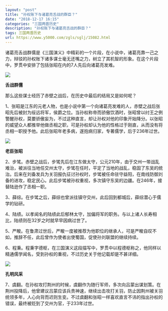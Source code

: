 ```yaml
---
layout: "post"
title: "孙权账下与诸葛亮舌战的群臣？"
date: "2018-12-17 16:15"
categories: "三国两晋历史"
description: "孙权账下与诸葛亮舌战的群臣？"
tags: 三国两晋历史
url: https://www.y5000.com/zgls/sglj/15082.html
---
```






诸葛亮舌战群儒是《三国演义》中精彩的一个片段，在小说中，诸葛亮靠一己之力，辩驳的孙权账下诸多谋士毫无还嘴之力，树立了其机智的形象。在这个片段中，罗贯中安排了包括张昭在内的7人先后向诸葛亮发难。

![](https://img.y5000.com/uploads/allimg/170227/0945504263-0.jpg)

**舌战群儒**

那么这些谋士经历了赤壁之战后，在历史中最后的结局又是如何呢？

1、张昭是江东的元老人物，也是小说中第一个向诸葛亮发难的人，赤壁之战后张昭先后被封为绥远将军，侯爵之位。当孙权称帝而骄傲饮酒时，张昭曾以纣王之例警醒孙权，莫要骄傲妄为，不过这种直言，却让孙权对他的印象开始降分。以张昭的威望众人都推举他做丞相之职，可是孙权却认为他的性格过于刚直，从而没有将丞相一职授予他。此后张昭年老多病，遂抱病归家，专著儒学，后于236年过世。

![](https://img.y5000.com/uploads/allimg/170227/0945502644-1.jpg)

**老臣张昭**

2、步骘。赤壁之战后，步骘先后在江东做太守，公元210年，由于交州一带战乱难治，被派往当地任交州太守，步骘在任时，平定了当地的战乱，稳固了东吴的统治。后来在刘备发兵为关羽报仇征讨孙权时，步骘被任命驻守益阳，在南线防御刘备的进攻，稳定民心。此后步骘被孙权重视，多次镇守东吴的边疆。在246年，接替陆逊作了丞相一职。

3、薛综。在步骘之后，薛综也曾派往镇守交州，此后回到都城后，薛综潜心于儒学的钻研。

4、陆绩。以孝闻名的陆绩此后郁林太守，加偏将军的职务。与以上诸人长寿相比，陆绩则在32岁之时就早早因病过世了。

5、严畯。在鲁肃过世后，严畯一度被推荐为他职位的继承人，可是严畯自叹不如，推辞不任，此后曾作为使者出使蜀国，促使孙刘联盟的继续持续。

6、程秉。程秉字德枢，在三国演义这段描写中，罗贯中以程德枢称之，他同样以精通儒学闻名，受到孙权的重视，不过历史关于他记载却是不甚详细。

![](https://img.y5000.com/uploads/allimg/170227/094550A37-2.jpg)

**孔明风采**

7、虞翻。在孙权攻打荆州的时候，虞翻作为随行军师，多次向吕蒙出谋划策。在荆州投降后，他曾建议吕蒙应该兵贵神速，继续出击攻打关羽，防止因荆州被关羽统领多年，人心向背而迟则生变。不过虞翻和张昭一样喜欢直言不讳的指出孙权的错误，最终被贬到了交州为官，于233年过世。
